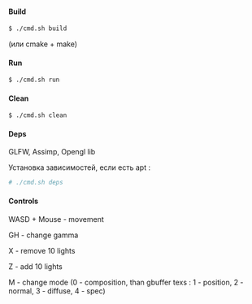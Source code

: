 #### Build

```sh
$ ./cmd.sh build
```
(или cmake + make)
#### Run

```sh
$ ./cmd.sh run
```
#### Clean

```sh
$ ./cmd.sh clean
```

#### Deps
GLFW, Assimp, Opengl lib

Установка зависимостей, если есть apt : 
```sh
# ./cmd.sh deps
```

#### Controls

WASD + Mouse - movement

GH - change gamma 

X - remove 10 lights

Z - add 10 lights

M - change mode (0 - composition, than gbuffer texs : 1 - position, 2 - normal, 3 - diffuse, 4 - spec) 

